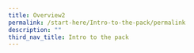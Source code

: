 ```yaml
---
title: Overview2
permalink: /start-here/Intro-to-the-pack/permalink
description: ""
third_nav_title: Intro to the pack
---
```

